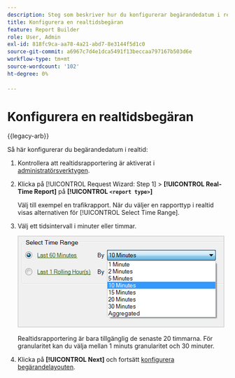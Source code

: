 ```yaml
---
description: Steg som beskriver hur du konfigurerar begärandedatum i realtid.
title: Konfigurera en realtidsbegäran
feature: Report Builder
role: User, Admin
exl-id: 818fc9ca-aa78-4a21-abd7-8e3144f5d1c0
source-git-commit: a6967c7d4e1dca5491f13beccaa797167b503d6e
workflow-type: tm+mt
source-wordcount: '102'
ht-degree: 0%

---
```


# Konfigurera en realtidsbegäran

{{legacy-arb}}

Så här konfigurerar du begärandedatum i realtid:

1. Kontrollera att realtidsrapportering är aktiverat i [administratörsverktygen](/help/admin/tools/manage-rs/edit-settings/realtime/t-realtime-admin.md).
1. Klicka på [!UICONTROL Request Wizard: Step 1] > **[!UICONTROL Real-Time Report]** på **[!UICONTROL `<report type>`]**

   Välj till exempel en trafikrapport. När du väljer en rapporttyp i realtid visas alternativen för [!UICONTROL Select Time Range].

1. Välj ett tidsintervall i minuter eller timmar.

   ![Skärmbild som visar alternativen för Välj tidsintervall med de senaste 60 minuterna markerade.](assets/real_time_select_date.png)

   Realtidsrapportering är bara tillgänglig de senaste 20 timmarna. För granularitet kan du välja mellan 1 minuts granularitet och 30 minuter.
1. Klicka på **[!UICONTROL Next]** och fortsätt [konfigurera begärandelayouten](/help/analyze/legacy-report-builder/layout/layout.md).
